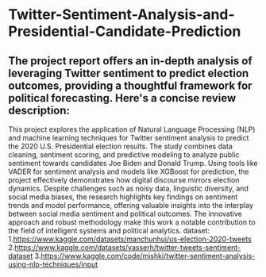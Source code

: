 # Twitter-Sentiment-Analysis-and-Presidential-Candidate-Prediction
The project report offers an in-depth analysis of leveraging Twitter sentiment to predict election outcomes, providing a thoughtful framework for political forecasting. Here's a concise review description:
---
This project explores the application of Natural Language Processing (NLP) and machine learning techniques for Twitter sentiment analysis to predict the 2020 U.S. Presidential election results. The study combines data cleaning, sentiment scoring, and predictive modeling to analyze public sentiment towards candidates Joe Biden and Donald Trump. Using tools like VADER for sentiment analysis and models like XGBoost for prediction, the project effectively demonstrates how digital discourse mirrors election dynamics. Despite challenges such as noisy data, linguistic diversity, and social media biases, the research highlights key findings on sentiment trends and model performance, offering valuable insights into the interplay between social media sentiment and political outcomes. The innovative approach and robust methodology make this work a notable contribution to the field of intelligent systems and political analytics.
dataset:
1.https://www.kaggle.com/datasets/manchunhui/us-election-2020-tweets
2.https://www.kaggle.com/datasets/yasserh/twitter-tweets-sentiment-dataset
3.https://www.kaggle.com/code/mishki/twitter-sentiment-analysis-using-nlp-techniques/input
